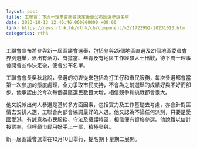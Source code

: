 ```yaml
---
layout: post
title: 工聯會：下周一理事會開會決定後便公布區選參選名單
date: 2023-10-13 12:40:46.000000000 +08:00
link: https://news.rthk.hk/rthk/ch/component/k2/1722992-20231013.htm
categories: rthk
---
```


工聯會宣布將參與新一屆區議會選舉，包括參與25個地區直選及21個地區委員會界別選舉，派出有活力、有擔當、年青及有地區工作經驗人士出戰，待下周一理事會開會並作決定後，便會公布名單。

工聯會會長吳秋北說，參選的初衷從來包括為打工仔和市民服務，每次參選都會當第一次參加的態度處理，全力爭取市民支持，不會為之前選舉的成績好與不好而卻步。他承認由於今次每個選區選民數目大增，相信競爭和挑戰都會很大。

他又說派出何人參選是基於多方面因素，包括實力及工作基礎去考慮，亦會針對區情去安排人選，工聯會內部會協調最好的人選。他又認為不論任何派別，只要是愛國愛港、有誠意為市民服務、守法及擁護特區，相信便有資格參選。他說難以估計投票率，但呼籲市民用好手上一票，積極參與。

新一屆區議會選舉在12月10日舉行，提名期下星期二展開。
